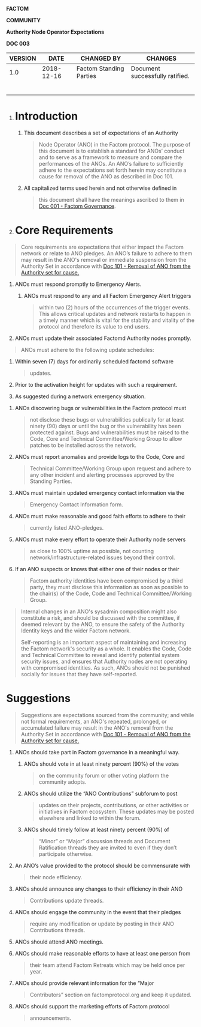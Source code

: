 **FACTOM**

**COMMUNITY**

**Authority Node Operator Expectations**

**DOC 003**

| VERSION | DATE       | CHANGED BY              | CHANGES                         |
|---------|------------|-------------------------|---------------------------------|
| 1.0     | 2018-12-16 | Factom Standing Parties | Document successfully ratified. |
|         |            |                         |                                 |
|         |            |                         |                                 |
|         |            |                         |                                 |
|         |            |                         |                                 |
|         |            |                         |                                 |
|         |            |                         |                                 |

1.  Introduction
    ============

    1.  This document describes a set of expectations of an Authority
        > Node Operator (ANO) in the Factom protocol. The purpose of
        > this document is to establish a standard for ANOs’ conduct and
        > to serve as a framework to measure and compare the
        > performances of the ANOs. An ANO’s failure to sufficiently
        > adhere to the expectations set forth herein may constitute a
        > cause for removal of the ANO as described in Doc 101.

    2.  All capitalized terms used herein and not otherwise defined in
        > this document shall have the meanings ascribed to them in
        > [<span class="underline">Doc 001 - Factom
        > Governance</span>](https://drive.google.com/open?id=1RVaVR7lvfGgOBMG-7oca9TtpnR7qaEfr6XJVaZJwd3M).

2.  Core Requirements
    =================

> Core requirements are expectations that either impact the Factom
> network or relate to ANO pledges. An ANO’s failure to adhere to them
> may result in the ANO's removal or immediate suspension from the
> Authority Set in accordance with [<span class="underline">Doc 101 -
> Removal of ANO from the Authority set for
> cause.</span>](https://docs.google.com/document/d/1JhdOhz7e93_oSpQ3JzE9YwbH5Y05rnULsOI_hf2UGr4/edit?usp=sharing)

1.  ANOs must respond promptly to Emergency Alerts.

    1.  ANOs must respond to any and all Factom Emergency Alert triggers
        > within two (2) hours of the occurrences of the trigger events.
        > This allows critical updates and network restarts to happen in
        > a timely manner which is vital for the stability and vitality
        > of the protocol and therefore its value to end users.

2.  ANOs must update their associated Factomd Authority nodes promptly.

> ANOs must adhere to the following update schedules:

1.  Within seven (7) days for ordinarily scheduled factomd software
    > updates.

2.  Prior to the activation height for updates with such a requirement.

3.  As suggested during a network emergency situation.

<!-- -->

1.  ANOs discovering bugs or vulnerabilities in the Factom protocol must
    > not disclose these bugs or vulnerabilities publically for at least
    > ninety (90) days or until the bug or the vulnerability has been
    > protected against. Bugs and vulnerabilities must be raised to the
    > Code, Core and Technical Committee/Working Group to allow patches
    > to be installed across the network.

2.  ANOs must report anomalies and provide logs to the Code, Core and
    > Technical Committee/Working Group upon request and adhere to any
    > other incident and alerting processes approved by the Standing
    > Parties.

3.  ANOs must maintain updated emergency contact information via the
    > Emergency Contact Information form.

4.  ANOs must make reasonable and good faith efforts to adhere to their
    > currently listed ANO-pledges.

5.  ANOs must make every effort to operate their Authority node servers
    > as close to 100% uptime as possible, not counting
    > network/infrastructure-related issues beyond their control.

6.  If an ANO suspects or knows that either one of their nodes or their
    > Factom authority identities have been compromised by a third
    > party, they must disclose this information as soon as possible to
    > the chair(s) of the Code, Code and Technical Committee/Working
    > Group.

> Internal changes in an ANO's sysadmin composition might also
> constitute a risk, and should be discussed with the committee, if
> deemed relevant by the ANO, to ensure the safety of the Authority
> Identity keys and the wider Factom network.
>
> Self-reporting is an important aspect of maintaining and increasing
> the Factom network's security as a whole. It enables the Code, Code
> and Technical Committee to reveal and identify potential system
> security issues, and ensures that Authority nodes are not operating
> with compromised identities. As such, ANOs should not be punished
> socially for issues that they have self-reported.

Suggestions
===========

> Suggestions are expectations sourced from the community; and while not
> formal requirements, an ANO's repeated, prolonged, or accumulated
> failure may result in the ANO's removal from the Authority Set in
> accordance with [<span class="underline">Doc 101 - Removal of ANO from
> the Authority set for
> cause.</span>](https://docs.google.com/document/d/1JhdOhz7e93_oSpQ3JzE9YwbH5Y05rnULsOI_hf2UGr4/edit?usp=sharing)

1.  ANOs should take part in Factom governance in a meaningful way.

    1.  ANOs should vote in at least ninety percent (90%) of the votes
        > on the community forum or other voting platform the community
        > adopts.

    2.  ANOs should utilize the “ANO Contributions” subforum to post
        > updates on their projects, contributions, or other activities
        > or initiatives in Factom ecosystem. These updates may be
        > posted elsewhere and linked to within the forum.

    3.  ANOs should timely follow at least ninety percent (90%) of
        > “Minor” or “Major” discussion threads and Document
        > Ratification threads they are invited to even if they don’t
        > participate otherwise.

2.  An ANO’s value provided to the protocol should be commensurate with
    > their node efficiency.

3.  ANOs should announce any changes to their efficiency in their ANO
    > Contributions update threads.

4.  ANOs should engage the community in the event that their pledges
    > require any modification or update by posting in their ANO
    > Contributions threads.

5.  ANOs should attend ANO meetings.

6.  ANOs should make reasonable efforts to have at least one person from
    > their team attend Factom Retreats which may be held once per year.

7.  ANOs should provide relevant information for the “Major
    > Contributors” section on factomprotocol.org and keep it updated.

8.  ANOs should support the marketing efforts of Factom protocol
    > announcements.
